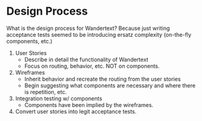 # Design Process

What is the design process for Wandertext? Because just writing acceptance
tests seemed to be introducing ersatz complexity (on-the-fly components, etc.)

1. User Stories
   * Describe in detail the functionality of Wandertext
   * Focus on routing, behavior, etc. NOT on components.
2. Wireframes
   * Inherit behavior and recreate the routing from the user stories
   * Begin suggesting what components are necessary and where there is
     repetition, etc.
3. Integration testing w/ components
   * Components have been implied by the wireframes.
4. Convert user stories into legit acceptance tests.
